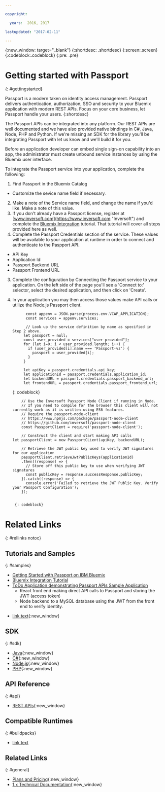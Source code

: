 ```yaml
---

copyright:

  years:  2016, 2017

lastupdated: "2017-02-11"

---
```


{:new_window: target="_blank"}
{:shortdesc: .shortdesc}
{:screen:.screen}
{:codeblock:.codeblock}
{:pre: .pre}

<!-- This template is for getting started with a Bluemix service. It is a task template intended to document productive use of the service. It is not intended for discovery and conceptual information.  -->

<!-- The name of this file should remain index.md.
Please delete out content examples and coding that you are not using for your service. -->

# Getting started with Passport
{: #gettingstarted}
<!-- Provide an appropriate ID above -->

<!-- Short description: REQUIRED
The short description section should include one to two sentences describing why a developer would want to use your service in an app. This should be conversational style. For search engine optimization, include the service long name and "Bluemix". Keep the {: shortdesc} after the first paragraph so that the framework renders it properly.

Examples: -->

Passport is a modern taken on identity access management. Passport delivers authentication, authorization, SSO and security to your Bluemix application with modern REST APIs. Focus on your core business, let Passport handle your users.
{:shortdesc}

The Passport APIs can be integrated into any platform. Our REST APIs are well documented and we have also provided native bindings in C#, Java, Node, PHP and Python. If we're missing an SDK for the library you'll be integrating Passport with let us know and we'll build it for you.
<!-- If overview content is required, do not include it here. Put it in a separate "## About" section below the task section. -->

<!-- Task section: REQUIRED
The task section includes steps to integrate the service into the app.  
- With task-based, technical information, reduce the conversational style in favor of succinct and direct instructions.
- DO include the basic, most-common-use scenario steps to use the service or integrate it into the app. 
- DO NOT include steps to add the service from the Bluemix catalog; we assume that the user already took steps in the UI to add the service. 
- DO include code snippets in all languages that can be copied, as well as VCAP service info.  
- For additional tasks like configuring, managing, etc., add a task section (## Gerund_task_title) below the task section or "About" section if used. Use a task title such as "Configuring x", "Administering y", "Managing z". -->

<!-- You can include an optional prerequisites paragraph for any prerequisites to be met before integrating the service. For example: -->

Before an application developer can embed single sign-on capability into an app, the administrator must create unbound service instances by using the Bluemix user interface.

<!-- Include a sentence to briefly introduce the steps. Examples: -->

To integrate the Passport service into your application, complete the following:

<!-- Use ordered list markup for the step section. For code examples: 
- use three backticks ahead of and after the example (```)
- For copyable code snippet, multi-line, include {: codeblock} following the last set of backticks. A copy button will display in framework in output.
- For copyable command, single line, include {: pre} following the last set of backticks. When displayed, it will show "$" at the beginning of the command example and a copy button, but the copy button will include just the command example.
- For non-copyable output snippet, include {: screen} following the last set of backticks.
 -->

1. Find Passport in the Bluemix Catalog
  * Customize the sevice name field if necessary.
2. Make a note of the Service name field, and change the name if you'd like. Make a note of this value. 
2. If you don't already have a Passport license, register at [www.inversoft.com](https://www.inversoft.com "Inversoft") and complete the [Bluemix Integration](https://www.inversoft.com/docs/passport/1.x/tech/tutorials/bluemix-integration "Bluemix Integration Tutorial") tutorial. That tutorial will cover all steps provided here as well. 
3. Complete the Passport Credentials section of the service. These values will be available to your application at runtime in order to connect and authenticate to the Paspport API.
  * API Key
  * Application Id
  * Passport Backend URL
  * Passport Frontend URL

3. Complete the configuration by Connecting the Passport service to your application. On the left side of the page you'll see a 'Connect to:' selector, select the desired application, and then click on 'Create'. 

4. In your application you may then access those values make API calls or utilize the Node.js Passport client.

	```
          const appenv = JSON.parse(process.env.VCAP_APPLICATION);
          const services = appenv.services;

          // Look up the service definition by name as specified in Step 2 above.
         let passport = null;
         const user_provided = services["user-provided"];
         for (let i=0; i < user_provided.length; i++) {
           if (user_provided[i].name === 'Passport-vz') {
             passport = user_provided[i];
           }
         }
 
         let apiKey = passport.credentials.api_key;
         let applicationId = passport.credentials.application_id;
         let backendURL = passport.credentials.passport_backend_url;
         let frontendURL = passport.credentials.passport_frontend_url;
	```
	{: codeblock}

	```
        // Use the Inversoft Passport Node Client if running in Node.
        // If you need to compile for the browser this client will not currently work as it is written using ES6 features.
        // Require the passport-node-client
        // https://www.npmjs.com/package/passport-node-client 
        // https://github.com/inversoft/passport-node-client
        const PassportClient = require('passport-node-client');
        
        // Construct the client and start making API calls
	let passportClient = new PassportCLient(apiKey, backendURL);

        // Retrieve the JWT public key used to verify JWT signatures for our application
        passportClient.retrieveJwtPublicKeys(applicationId)
        .then((response) => {
          // Store off this public key to use when verifying JWT signatures
          const publicKey = response.successResponse.publicKey;
        }).catch((response) => {
          console.error('Failed to retrieve the JWT Public Key. Verify your Passport Configuration');
        });
        	
	```
        {: codeblock}




<!-- Related links section: REQUIRED.
Related links display in the upper right of the getting started page. 
Ensure that you retain the lowercase anchor IDs (eg. {: #rellinks}) as shown in this template. These are used as IDs during transform and the doc framework keys off the IDs for display. 
The headings coded here are not actually used. The doc framework provides the correct headings. 
Also ensure that the related links stay in position at the end of this file or the doc framework will not display them properly.
Use {:new_window} for external links to open a new window.-->
<!-- Please delete all comments within the related links section to avoid breaking the build. Thanks. -->

# Related Links
{: #rellinks notoc}

## Tutorials and Samples
{: #samples}

* [Getting Started with Passport on IBM Bluemix](https://www.ibm.com/blogs/bluemix/_pending_blog_publish_)
* [Bluemix Integration Tutorial](https://www.inversoft.com/docs/passport/1.x/tech/tutorials/bluemix-integration)
* [ToDo Application demonstrating Passport APIs Sample Application](https://github.com/inversoft/passport-bluemix-example)
  * React front end making direct API calls to Passport and storing the JWT (access token)
  * Node backend to a MySQL database using the JWT from the front end to verify identity.

<!-- Recommended external links to your top three devWorks articles and sample applications. NOTE: sample apps should be in node and java at a minimum. Link text should be: <sample_name> sample or developerworks: <article_name>. To confirm the available articles for your service, go to http://www.ibm.com/developerworks/views/global/libraryview.jsp?show_abstract=falsecontentarea_by=All+Zonesproduct_by=-1topic_by=BlueMixindustry_by=-1type_by=All+Typesibm-search=Search and select your service from the product drop-down menu -->

* [link text](URL){:new_window}

## SDK
{: #sdk}

<!-- Links to SDK download and SDK Developer Guide -->

* [Java](https://www.inversoft.com/docs/passport/1.x/tech/client-libraries/java){:new_window}
* [C#](https://www.inversoft.com/docs/passport/1.x/tech/client-libraries/csharp){:new_window}
* [Node.js](https://www.inversoft.com/docs/passport/1.x/tech/client-libraries/node){:new_window}
* [PHP](https://www.inversoft.com/docs/passport/1.x/tech/client-libraries/php){:new_window}

## API Reference
{: #api}

<!-- External links to the landing page of each generated doc for the APIs that are supported by your service. Use only the type of API as the link text (Java, JavaScript, REST, Objective-C) -->

* [REST APIs](https://www.inversoft.com/docs/passport/1.x/tech/apis/){:new_window}

## Compatible Runtimes
{: #buildpacks}

<!-- MAY BE REMOVING THIS: Peer links to the Getting Started page of each runtime that is supported by your service. Use only the name of the runtime as the link text (Node.js, Liberty for Java, Ruby on Rails, Ruby Sinatra) -->

* [link text](URL)

## Related Links
{: #general}

<!-- Include a link to your full product documentation, pricing sheet, IBM Bluemix prerequisites -->
<!-- NOTE: Remove these comments when using this template. Otherwise the comment will break the build! Thanks. -->

* [Plans and Pricing](https://www.inversoft.com/try-passport){:new_window}
* [1.x Technical Documentation](https://www.inversoft.com/docs/passport/1.x/tech/){:new_window}
